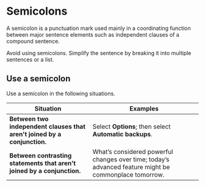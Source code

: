 # Semicolons

A semicolon is a punctuation mark used mainly in a coordinating function between major sentence elements such as independent clauses of a compound sentence.

Avoid using semicolons. Simplify the sentence by breaking it into multiple sentences or a list.

## Use a semicolon

Use a semicolon in the following situations.

| Situation | Examples |
|-----------|----------|
| **Between two independent clauses that aren't joined by a conjunction.** | Select **Options**; then select **Automatic backups**.|
| **Between contrasting statements that aren't joined by a conjunction.** | What’s considered powerful changes over time; today’s advanced feature might be commonplace tomorrow.|
